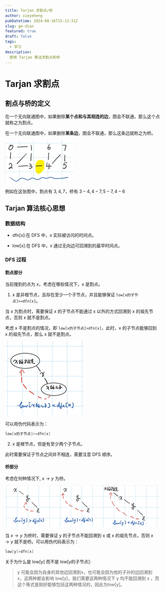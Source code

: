 ```yaml
---
title: Tarjan 求割点/桥
author: xieyeheng
pubDatetime: 2024-08-16T15:13:31Z
slug: ge-dian
featured: true
draft: false
tags:
  - 学习
description:
  使用 Tarjan 算法求割点和桥
---
```


# Tarjan 求割点

## 割点与桥的定义

在一个无向联通图中，如果删除**某个点和与其相连的边**，图会不联通，那么这个点就称之为割点。

在一个无向联通图中，如果删除**某条边**，图会不联通，那么这条边就称之为桥。

![alt text](image-3.png)

例如在这张图中，割点有 $3,4,7$，桥有 $3-4,4-7,5-7,4-6$

## Tarjan 算法核心思想

### 数据结构

+ dfn[x]:在 DFS 中，x 实际被访问的时间点。

+ low[x]:在 DFS 中，x 通过无向边可回溯到的最早时间点。

### DFS 过程

#### 割点部分

当前搜到的点为 x，考虑在哪些情况下，x 是割点。

1. x 是非根节点，且存在至少一个子节点，并且能够保证 `low[x的子节点]>=dfn[x]`。

当 x 为割点时，需要保证 x 的子节点不能通过 x 以外的方式回溯到 x 的祖先节点，否则 x 就不是割点。

考虑 x 不是割点的情况，即 `low[x的子节点]>dfn[x]`，此时，x 的子节点能够回到 x 的祖先节点，那么 x 就不是割点。

![如图所示](image-4.png)

可以用伪代码表示为：
```cpp
low[x的子节点]>=dfn[x]
```


2. x 是根节点，但是有至少两个子节点。

此时需要保证子节点之间并不相连，需要注意 DFS 顺序。

#### 桥部分

考虑在何种情况下, $x \to y$ 为桥。

![如图](image-5.png)

当 $x \to y$ 为桥时，需要保证 y 的子节点不能回溯到 x 或 x 的祖先节点，否则 $x \to y$ 就不是桥。可以用伪代码表示为：

```cpp
low[y]>dfn[x]
```

关于为什么是 low[y] 而不是 low[y的子节点]:

> y 可能会因为自身的其他边回溯到x，也可能会因为他的子孙的边回溯到 x，这两种都会影响 low[y]，我们需要这两种情况下 y 均不能回溯到 x ，而这个等式是刚好能够包括这两种情况的，因此为low[y]。

